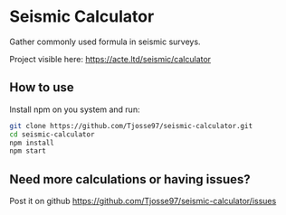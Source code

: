 # Seismic Calculator

Gather commonly used formula in seismic surveys.

Project visible here: https://acte.ltd/seismic/calculator

## How to use

Install npm on you system and run:

```sh
git clone https://github.com/Tjosse97/seismic-calculator.git
cd seismic-calculator
npm install
npm start
```

## Need more calculations or having issues?

Post it on github https://github.com/Tjosse97/seismic-calculator/issues
